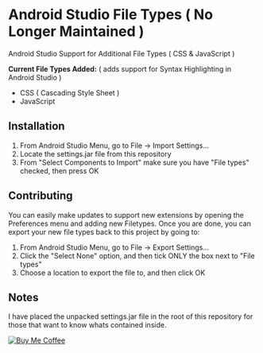 Android Studio File Types ( No Longer Maintained )
===

Android Studio Support for Additional File Types ( CSS &amp; JavaScript )

**Current File Types Added:** ( adds support for Syntax Highlighting in Android Studio )

* CSS ( Cascading Style Sheet )
* JavaScript

Installation
---
1. From Android Studio Menu, go to File -> Import Settings...
2. Locate the settings.jar file from this repository
3. From "Select Components to Import" make sure you have "File types" checked, then press OK

Contributing
---
You can easily make updates to support new extensions by opening the Preferences menu and adding new Filetypes.  Once you are done, you can export your new file types back to this project by going to:

1. From Android Studio Menu, go to File -> Export Settings...
2. Click the "Select None" option, and then tick ONLY the box next to "File types"
3. Choose a location to export the file to, and then click OK


Notes
---
I have placed the unpacked settings.jar file in the root of this repository for those that want to know whats contained inside.

[![Buy Me Coffee](https://peterschmalfeldt.com/buy-me-coffee.png)](https://www.paypal.me/manifestinteractive)
